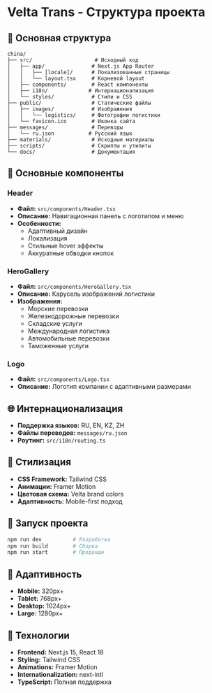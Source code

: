 # Velta Trans - Структура проекта

## 📁 Основная структура

```
china/
├── src/                    # Исходный код
│   ├── app/               # Next.js App Router
│   │   ├── [locale]/      # Локализованные страницы
│   │   └── layout.tsx     # Корневой layout
│   ├── components/        # React компоненты
│   ├── i18n/             # Интернационализация
│   └── styles/            # Стили и CSS
├── public/                # Статические файлы
│   ├── images/            # Изображения
│   │   └── logistics/     # Фотографии логистики
│   └── favicon.ico        # Иконка сайта
├── messages/              # Переводы
│   └── ru.json           # Русский язык
├── materials/             # Исходные материалы
├── scripts/               # Скрипты и утилиты
└── docs/                  # Документация
```

## 🎯 Основные компоненты

### Header
- **Файл:** `src/components/Header.tsx`
- **Описание:** Навигационная панель с логотипом и меню
- **Особенности:** 
  - Адаптивный дизайн
  - Локализация
  - Стильные hover эффекты
  - Аккуратные обводки кнопок

### HeroGallery
- **Файл:** `src/components/HeroGallery.tsx`
- **Описание:** Карусель изображений логистики
- **Изображения:**
  - Морские перевозки
  - Железнодорожные перевозки
  - Складские услуги
  - Международная логистика
  - Автомобильные перевозки
  - Таможенные услуги

### Logo
- **Файл:** `src/components/Logo.tsx`
- **Описание:** Логотип компании с адаптивными размерами

## 🌐 Интернационализация

- **Поддержка языков:** RU, EN, KZ, ZH
- **Файлы переводов:** `messages/ru.json`
- **Роутинг:** `src/i18n/routing.ts`

## 🎨 Стилизация

- **CSS Framework:** Tailwind CSS
- **Анимации:** Framer Motion
- **Цветовая схема:** Velta brand colors
- **Адаптивность:** Mobile-first подход

## 🚀 Запуск проекта

```bash
npm run dev          # Разработка
npm run build        # Сборка
npm run start        # Продакшн
```

## 📱 Адаптивность

- **Mobile:** 320px+
- **Tablet:** 768px+
- **Desktop:** 1024px+
- **Large:** 1280px+

## 🔧 Технологии

- **Frontend:** Next.js 15, React 18
- **Styling:** Tailwind CSS
- **Animations:** Framer Motion
- **Internationalization:** next-intl
- **TypeScript:** Полная поддержка
